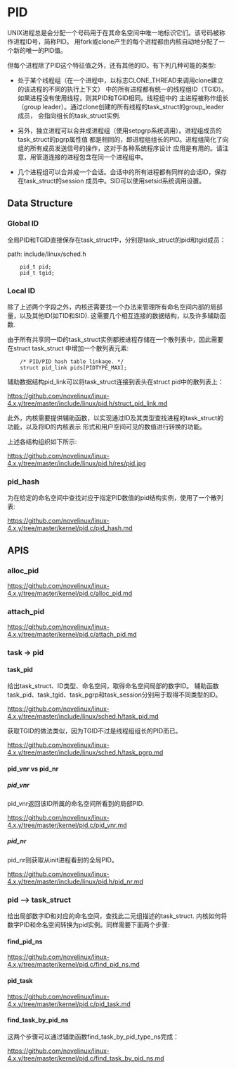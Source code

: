 PID
========================================

UNIX进程总是会分配一个号码用于在其命名空间中唯一地标识它们。该号码被称作进程ID号，简称PID。
用fork或clone产生的每个进程都由内核自动地分配了一个新的唯一的PID值。

但每个进程除了PID这个特征值之外，还有其他的ID。有下列几种可能的类型:

* 处于某个线程组（在一个进程中，以标志CLONE_THREAD来调用clone建立的该进程的不同的执行上下文）
中的所有进程都有统一的线程组ID（TGID）。如果进程没有使用线程，则其PID和TGID相同。线程组中的
主进程被称作组长（group leader）。通过clone创建的所有线程的task_struct的group_leader成员，
会指向组长的task_struct实例.

* 另外，独立进程可以合并成进程组（使用setpgrp系统调用）。进程组成员的task_struct的pgrp属性值
都是相同的，即进程组组长的PID。进程组简化了向组的所有成员发送信号的操作，这对于各种系统程序设计
应用是有用的。请注意，用管道连接的进程包含在同一个进程组中。

* 几个进程组可以合并成一个会话。会话中的所有进程都有同样的会话ID，保存在task_struct的session
成员中。SID可以使用setsid系统调用设置。

Data Structure
----------------------------------------

### Global ID

全局PID和TGID直接保存在task_struct中，分别是task_struct的pid和tgid成员：

path: include/linux/sched.h
```
    pid_t pid;
    pid_t tgid;
```

### Local ID

除了上述两个字段之外，内核还需要找一个办法来管理所有命名空间内部的局部量，以及其他ID(如TID和SID).
这需要几个相互连接的数据结构，以及许多辅助函数.

由于所有共享同一ID的task_struct实例都按进程存储在一个散列表中，因此需要在struct task_struct
中增加一个散列表元素:

```
    /* PID/PID hash table linkage. */
    struct pid_link pids[PIDTYPE_MAX];
```

辅助数据结构pid_link可以将task_struct连接到表头在struct pid中的散列表上：

https://github.com/novelinux/linux-4.x.y/tree/master/include/linux/pid.h/struct_pid_link.md

此外，内核需要提供辅助函数，以实现通过ID及其类型查找进程的task_struct的功能，以及将ID的内核表示
形式和用户空间可见的数值进行转换的功能。

上述各结构组织如下所示:

https://github.com/novelinux/linux-4.x.y/tree/master/include/linux/pid.h/res/pid.jpg

### pid_hash

为在给定的命名空间中查找对应于指定PID数值的pid结构实例，使用了一个散列表:

https://github.com/novelinux/linux-4.x.y/tree/master/kernel/pid.c/pid_hash.md

APIS
----------------------------------------

### alloc_pid

https://github.com/novelinux/linux-4.x.y/tree/master/kernel/pid.c/alloc_pid.md

### attach_pid

https://github.com/novelinux/linux-4.x.y/tree/master/kernel/pid.c/attach_pid.md

### task -> pid

#### task_pid

给出task_struct、ID类型、命名空间，取得命名空间局部的数字ID。
辅助函数task_pid、task_tgid、task_pgrp和task_session分别用于取得不同类型的ID。

https://github.com/novelinux/linux-4.x.y/tree/master/include/linux/sched.h/task_pid.md

获取TGID的做法类似，因为TGID不过是线程组组长的PID而已。

https://github.com/novelinux/linux-4.x.y/tree/master/include/linux/sched.h/task_pgrp.md

#### pid_vnr vs pid_nr

##### pid_vnr

pid_vnr返回该ID所属的命名空间所看到的局部PID.

https://github.com/novelinux/linux-4.x.y/tree/master/kernel/pid.c/pid_vnr.md

##### pid_nr

pid_nr则获取从init进程看到的全局PID。

https://github.com/novelinux/linux-4.x.y/tree/master/include/linux/pid.h/pid_nr.md

### pid --> task_struct

给出局部数字ID和对应的命名空间，查找此二元组描述的task_struct.
内核如何将数字PID和命名空间转换为pid实例。同样需要下面两个步骤:

#### find_pid_ns

https://github.com/novelinux/linux-4.x.y/tree/master/kernel/pid.c/find_pid_ns.md

#### pid_task

https://github.com/novelinux/linux-4.x.y/tree/master/kernel/pid.c/pid_task.md

#### find_task_by_pid_ns

这两个步骤可以通过辅助函数find_task_by_pid_type_ns完成：

https://github.com/novelinux/linux-4.x.y/tree/master/kernel/pid.c/find_task_by_pid_ns.md
